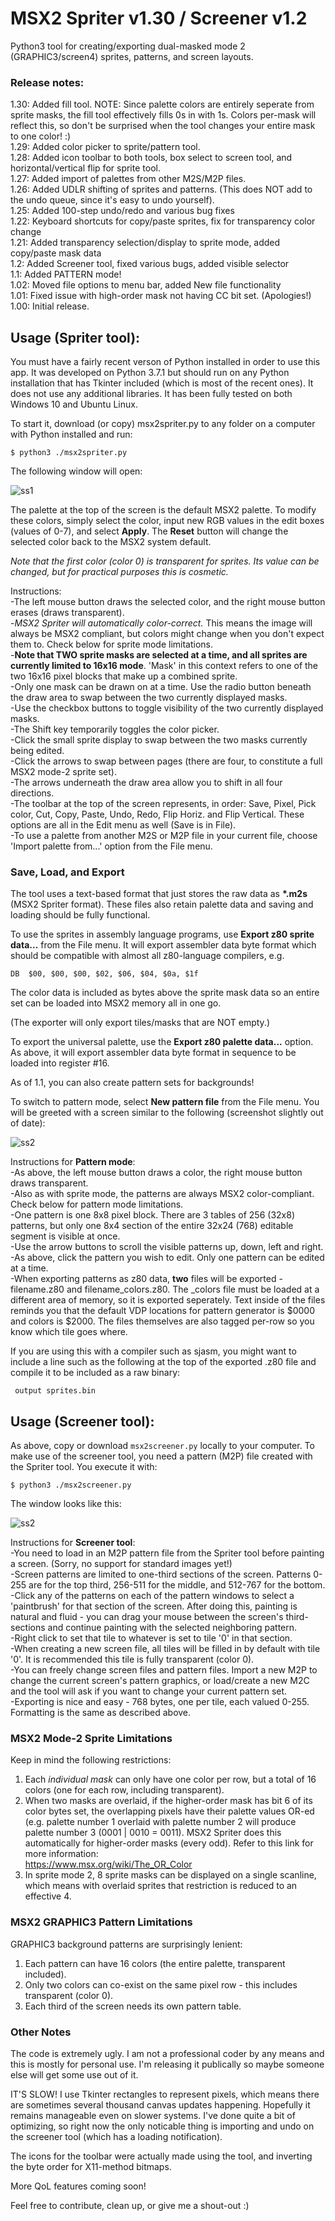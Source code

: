 # MSX2 Spriter v1.30 / Screener v1.2

Python3 tool for creating/exporting dual-masked mode 2 (GRAPHIC3/screen4) sprites, patterns, and screen layouts.


### Release notes:

1.30: Added fill tool. NOTE: Since palette colors are entirely seperate from sprite masks, the fill tool effectively fills 0s in with 1s. Colors per-mask will reflect this, so don't be surprised when the tool changes your entire mask to one color! :)<br> 
1.29: Added color picker to sprite/pattern tool.<br>
1.28: Added icon toolbar to both tools, box select to screen tool, and horizontal/vertical flip for sprite tool.<br>
1.27: Added import of palettes from other M2S/M2P files.<br>
1.26: Added UDLR shifting of sprites and patterns. (This does NOT add to the undo queue, since it's easy to undo yourself). <br>
1.25: Added 100-step undo/redo and various bug fixes <br>
1.22: Keyboard shortcuts for copy/paste sprites, fix for transparency color change<br>
1.21: Added transparency selection/display to sprite mode, added copy/paste mask data<br>
1.2: Added Screener tool, fixed various bugs, added visible selector<br>
1.1: Added PATTERN mode! <br>
1.02: Moved file options to menu bar, added New file functionality<br>
1.01: Fixed issue with high-order mask not having CC bit set. (Apologies!)<br>
1.00: Initial release.


## Usage (Spriter tool):
You must have a fairly recent verson of Python installed in order to use this app. It was developed on Python 3.7.1 but should run on any Python installation that has Tkinter included (which is most of the recent ones). It does not use any additional libraries. It has been fully tested on both Windows 10 and Ubuntu Linux.

To start it, download (or copy) msx2spriter.py to any folder on a computer with Python installed and run:

`$ python3 ./msx2spriter.py`

The following window will open:

![ss1](m2s6.png)

The palette at the top of the screen is the default MSX2 palette. To modify these colors, simply select the color, input new RGB values in the edit boxes (values of 0-7), and select **Apply**. The **Reset** button will change the selected color back to the MSX2 system default.

_Note that the first color (color 0) is transparent for sprites. Its value can be changed, but for practical purposes this is cosmetic._

Instructions:<br>
-The left mouse button draws the selected color, and the right mouse button erases (draws transparent).<br>
-_MSX2 Spriter will automatically color-correct._ This means the image will always be MSX2 compliant, but colors might change when you don't expect them to. Check below for sprite mode limitations.<br>
-**Note that TWO sprite masks are selected at a time, and all sprites are currently limited to 16x16 mode**. 'Mask' in this context refers to one of the two 16x16 pixel blocks that make up a combined sprite.<br>
-Only one mask can be drawn on at a time. Use the radio button beneath the draw area to swap between the two currently displayed masks.<br>
-Use the checkbox buttons to toggle visibility of the two currently displayed masks.<br>
-The Shift key temporarily toggles the color picker.<br>
-Click the small sprite display to swap between the two masks currently being edited.<br>
-Click the arrows to swap between pages (there are four, to constitute a full MSX2 mode-2 sprite set).<br>
-The arrows underneath the draw area allow you to shift in all four directions.<br>
-The toolbar at the top of the screen represents, in order: Save, Pixel, Pick color, Cut, Copy, Paste, Undo, Redo, Flip Horiz. and Flip Vertical. These options are all in the Edit menu as well (Save is in File).<br>
-To use a palette from another M2S or M2P file in your current file, choose 'Import palette from...' option from the File menu.<br>

### Save, Load, and Export

The tool uses a text-based format that just stores the raw data as __\*.m2s__ (MSX2 Spriter format). These files also retain palette data and saving and loading should be fully functional.

To use the sprites in assembly language programs, use **Export z80 sprite data...** from the File menu. It will export assembler data byte format which should be compatible with almost all z80-language compilers, e.g.

 `DB  $00, $00, $00, $02, $06, $04, $0a, $1f`

The color data is included as bytes above the sprite mask data so an entire set can be loaded into MSX2 memory all in one go. 

(The exporter will only export tiles/masks that are NOT empty.)

To export the universal palette, use the **Export z80 palette data...** option. As above, it will export assembler data byte format in sequence to be loaded into register #16. 

As of 1.1, you can also create pattern sets for backgrounds!

To switch to pattern mode, select **New pattern file** from the File menu. You will be greeted with a screen similar to the following (screenshot slightly out of date):

![ss2](m2s6.png)

Instructions for **Pattern mode**:<br>
-As above, the left mouse button draws a color, the right mouse button draws transparent.<br>
-Also as with sprite mode, the patterns are always MSX2 color-compliant. Check below for pattern mode limitations.<br>
-One pattern is one 8x8 pixel block. There are 3 tables of 256 (32x8) patterns, but only one 8x4 section of the entire 32x24 (768) editable segment is visible at once.<br>
-Use the arrow buttons to scroll the visible patterns up, down, left and right.<br>
-As above, click the pattern you wish to edit. Only one pattern can be edited at a time.<br>
-When exporting patterns as z80 data, **two** files will be exported - filename.z80 and filename_colors.z80. The _colors file must be loaded at a different area of memory, so it is exported seperately. Text inside of the files reminds you that the default VDP locations for pattern generator is $0000 and colors is $2000. The files themselves are also tagged per-row so you know which tile goes where.<br>

If you are using this with a compiler such as sjasm, you might want to include a line such as the following at the top of the exported .z80 file and compile it to be included as a raw binary:

` output sprites.bin`


## Usage (Screener tool):
As above, copy or download `msx2screener.py` locally to your computer. To make use of the screener tool, you need a pattern (M2P) file created with the Spriter tool. You execute it with:<br>

`$ python3 ./msx2screener.py`<br>

The window looks like this:<br>

![ss2](m2s7.png)


Instructions for **Screener tool**:<br>
-You need to load in an M2P pattern file from the Spriter tool before painting a screen. (Sorry, no support for standard images yet!)<br>
-Screen patterns are limited to one-third sections of the screen. Patterns 0-255 are for the top third, 256-511 for the middle, and 512-767 for the bottom.<br>
-Click any of the patterns on each of the pattern windows to select a 'paintbrush' for that section of the screen. After doing this, painting is natural and fluid - you can drag your mouse between the screen's third-sections and continue painting with the selected neighboring pattern.<br>
-Right click to set that tile to whatever is set to tile '0' in that section. <br>
-When creating a new screen file, all tiles will be filled in by default with tile '0'. It is recommended this tile is fully transparent (color 0).<br>
-You can freely change screen files and pattern files. Import a new M2P to change the current screen's pattern graphics, or load/create a new M2C and the tool will ask if you want to change your current pattern set.<br>
-Exporting is nice and easy - 768 bytes, one per tile, each valued 0-255. Formatting is the same as described above.<br>


### MSX2 Mode-2 Sprite Limitations

Keep in mind the following restrictions:
1. Each _individual mask_ can only have one color per row, but a total of 16 colors (one for each row, including transparent).<br>
2. When two masks are overlaid, if the higher-order mask has bit 6 of its color bytes set, the overlapping pixels have their palette values OR-ed (e.g. palette number 1 overlaid with palette number 2 will produce palette number 3 (0001 | 0010 = 0011). MSX2 Spriter does this automatically for higher-order masks (every odd). Refer to this link for more information:<br>
https://www.msx.org/wiki/The_OR_Color<br>
3. In sprite mode 2, 8 sprite masks can be displayed on a single scanline, which means with overlaid sprites that restriction is reduced to an effective 4.


### MSX2 GRAPHIC3 Pattern Limitations

GRAPHIC3 background patterns are surprisingly lenient:<br>
1. Each pattern can have 16 colors (the entire palette, transparent included).<br>
2. Only two colors can co-exist on the same pixel row - this includes transparent (color 0).<br>
3. Each third of the screen needs its own pattern table.


### Other Notes

The code is extremely ugly. I am not a professional coder by any means and this is mostly for personal use. I'm releasing it publically so maybe someone else will get some use out of it. 

IT'S SLOW! I use Tkinter rectangles to represent pixels, which means there are sometimes several thousand canvas updates happening. Hopefully it remains manageable even on slower systems. I've done quite a bit of optimizing, so right now the only noticable thing is importing and undo on the screener tool (which has a loading notification).

The icons for the toolbar were actually made using the tool, and inverting the byte order for X11-method bitmaps.

More QoL features coming soon!

Feel free to contribute, clean up, or give me a shout-out :)
